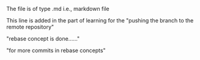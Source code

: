 The file is of type .md i.e., markdown file

This line is added in the part of learning for the "pushing the branch to the remote repository"

"rebase concept is done......"

"for more commits in rebase concepts"   